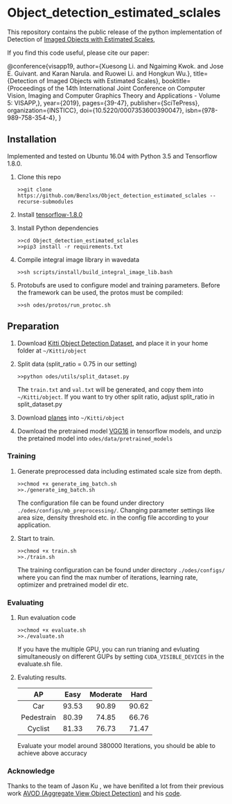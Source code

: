 # Object_detection_estimated_sclales
This repository contains the public release of the python implementation of Detection of [Imaged Objects with Estimated Scales](http://www.scitepress.org/PublicationsDetail.aspx?ID=Jr1S7apgu68=&t=1),

If you find this code useful, please cite our paper:

@conference{visapp19,
author={Xuesong Li. and Ngaiming Kwok. and Jose E. Guivant. and Karan Narula. and Ruowei Li. and Hongkun Wu.},
title={Detection of Imaged Objects with Estimated Scales},
booktitle={Proceedings of the 14th International Joint Conference on Computer Vision, Imaging and Computer Graphics Theory and Applications - Volume 5: VISAPP,},
year={2019},
pages={39-47},
publisher={SciTePress},
organization={INSTICC},
doi={10.5220/0007353600390047},
isbn={978-989-758-354-4},
}


## Installation
Implemented and tested on Ubuntu 16.04 with Python 3.5 and Tensorflow 1.8.0.

1. Clone this repo
    ```
    >>git clone https://github.com/Benzlxs/Object_detection_estimated_sclales --recurse-submodules
    ```
2. Install [tensorflow-1.8.0](https://www.tensorflow.org/install/)

3. Install Python dependencies
    ```
    >>cd Object_detection_estimated_sclales
    >>pip3 install -r requirements.txt
    ```

4. Compile integral image library in wavedata
    ```
    >>sh scripts/install/build_integral_image_lib.bash
    ```

5. Protobufs are used to configure model and training parameters. Before the framework can be used, the protos must be compiled:
    ```
    >>sh odes/protos/run_protoc.sh
    ```


## Preparation
1. Download [Kitti Object Detection Dataset](http://www.cvlibs.net/datasets/kitti/eval_object.php?obj_benchmark=3d), and place it in your home folder at `~/Kitti/object`

2. Split data (split_ratio = 0.75 in our setting)
    ```
    >>python odes/utils/split_dataset.py
    ```
    The `train.txt` and `val.txt` will be generated, and copy them into `~/Kitti/object`. If you want to try other split   ratio, adjust split_ratio in split_dataset.py

3. Download [planes](https://drive.google.com/drive/folders/1c5z3NqoLw78NvGWoF_3MBnIsyRI41xSP?usp=sharing) into `~/Kitti/object`

4. Download the pretrained model [VGG16](http://download.tensorflow.org/models/vgg_16_2016_08_28.tar.gz) in tensorflow models, and unzip the pretained model into `odes/data/pretrained_models`

### Training
1. Generate preprocessed data including estimated scale size from depth.
    ```
    >>chmod +x generate_img_batch.sh
    >>./generate_img_batch.sh
    ```
    The configuration file can be found under directory `./odes/configs/mb_preprocessing/`. Changing parameter settings like area size, density threshold etc. in the config file according to your application.

2. Start to train.
    ```
    >>chmod +x train.sh
    >>./train.sh
    ```
    The training configuration can be found under directory `./odes/configs/` where you can find the max number of iterations, learning rate, optimizer and pretrained model dir etc.
    
### Evaluating
1. Run evaluation code
    ```
    >>chmod +x evaluate.sh
    >>./evaluate.sh
    ```
    If you have the multiple GPU, you can run trianing and evluating simultaneously on different GUPs by setting `CUDA_VISIBLE_DEVICES` in the evaluate.sh file.
   
2. Evaluting results.

    | AP       | Easy   |Moderate|  Hard  |
    |:--------:|:------:|:------:|:------:|
    |  Car     |93.53   |90.89   | 90.62  |
    |Pedestrain| 80.39  |  74.85 |66.76   |
    | Cyclist  | 81.33  | 76.73  |   71.47|
    
    Evaluate your model around 380000 Iterations, you should be able to achieve above accuracy

### Acknowledge
Thanks to the team of Jason Ku , we have benifited a lot from their previous work [AVOD (Aggregate View Object Detection)](https://arxiv.org/abs/1712.02294) and his [code](https://github.com/kujason/avod).
